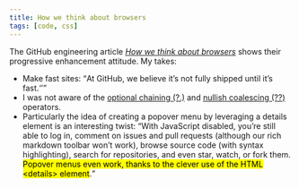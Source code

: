 ```yaml
---
title: How we think about browsers
tags: [code, css]
---
```

The GitHub engineering article [<cite>How we think about browsers</cite>](https://github.blog/2022-06-10-how-we-think-about-browsers/) shows their progressive enhancement attitude. My takes:

- Make fast sites: <q>At GitHub, we believe it’s not fully shipped until it’s fast.<q/> 
- I was not aware of the [optional chaining (?.)](https://developer.mozilla.org/en-US/docs/Web/JavaScript/Reference/Operators/Optional_chaining) and [nullish coalescing (??)](https://developer.mozilla.org/en-US/docs/Web/JavaScript/Reference/Operators/Nullish_coalescing_operator) operators.
- Particularly the idea of creating a popover menu by leveraging a details element is an interesting twist: <q>With JavaScript disabled, you’re still able to log in, comment on issues and pull requests (although our rich markdown toolbar won’t work), browse source code (with syntax highlighting), search for repositories, and even star, watch, or fork them. <mark>Popover menus even work, thanks to the clever use of the HTML &lt;details> element</mark>.</q> 